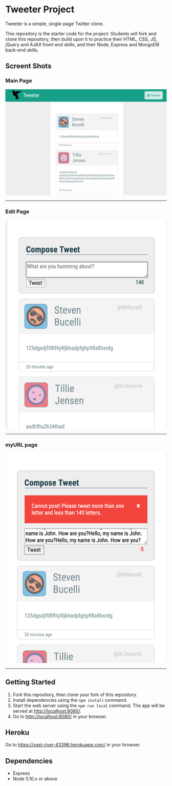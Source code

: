 # Tweeter Project

Tweeter is a simple, single-page Twitter clone.

This repository is the starter code for the project: Students will fork and clone this repository, then build upon it to practice their HTML, CSS, JS, jQuery and AJAX front-end skills, and their Node, Express and MongoDB back-end skills.

## Screent Shots

### Main Page
!["Sreenshot of main page"](https://github.com/vgjangsoo/tweeter/blob/master/docs/main_page.png)

---------------------------------

### Edit Page
!["Sreenshot of compose box"](https://github.com/vgjangsoo/tweeter/blob/master/docs/compose_box.png)

----------------------------------

### myURL page
!["Sreenshot of error message"](https://github.com/vgjangsoo/tweeter/blob/master/docs/error-msg.png)

---------------------------------

## Getting Started

1. Fork this repository, then clone your fork of this repository.
2. Install dependencies using the `npm install` command.
3. Start the web server using the `npm run local` command. The app will be served at <http://localhost:8080/>.
4. Go to <http://localhost:8080/> in your browser.

## Heroku

Go to <https://vast-river-43396.herokuapp.com/> in your browser.

## Dependencies

- Express
- Node 5.10.x or above

